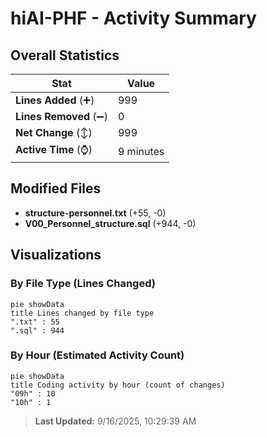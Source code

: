 # hiAI-PHF - Activity Summary 

## Overall Statistics

| Stat                   | Value                                                             |
| ---------------------- | ----------------------------------------------------------------- |
| **Lines Added** (➕)   | 999                                          |
| **Lines Removed** (➖) | 0                                        |
| **Net Change** (↕)    | 999                |
| **Active Time** (⌚)   | 9 minutes |


## Modified Files
- **structure-personnel.txt** (+55, -0)
- **V00_Personnel_structure.sql** (+944, -0)

## Visualizations

### By File Type (Lines Changed)

```mermaid
pie showData
title Lines changed by file type
".txt" : 55
".sql" : 944
```

### By Hour (Estimated Activity Count)

```mermaid
pie showData
title Coding activity by hour (count of changes)
"09h" : 10
"10h" : 1
```


> **Last Updated:** 9/16/2025, 10:29:39 AM